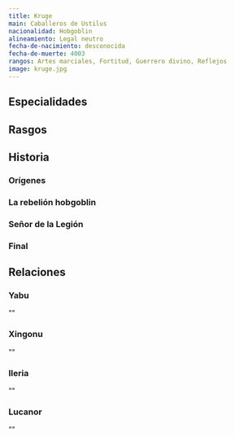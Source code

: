 ```yaml
---
title: Kruge
main: Caballeros de Ustilus
nacionalidad: Hobgoblin
alineamiento: Legal neutro
fecha-de-nacimiento: desconocida
fecha-de-muerte: 4003
rangos: Artes marciales, Fortitud, Guerrero divino, Reflejos
image: kruge.jpg
---
```


## Especialidades



## Rasgos



## Historia

### Orígenes



### La rebelión hobgoblin



### Señor de la Legión



### Final



## Relaciones

### Yabu

""

### Xingonu

""

### Ileria

""

### Lucanor

""
